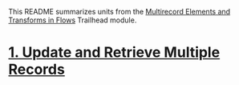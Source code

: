 This README summarizes  units from the [Multirecord Elements and Transforms in Flows](https://trailhead.salesforce.com/content/learn/modules/multirecord-elements-and-transforms-in-flows?trail_id=build-flows-with-flow-builder) Trailhead module.

# [1. Update and Retrieve Multiple Records](https://trailhead.salesforce.com/content/learn/modules/multirecord-elements-and-transforms-in-flows/update-and-retrieve-multiple-records?trail_id=build-flows-with-flow-builder)

